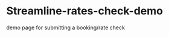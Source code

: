 Streamline-rates-check-demo
===========================

demo page for submitting a booking/rate check
